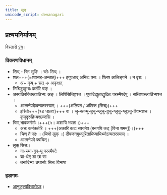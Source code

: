```yaml
---
title: लुङ्
unicode_script: devanagari
---
```



<div class="js_include" url="../angAni/dhAtuvivekaH.md"  newLevelForH1="1" includeTitle="true"> </div>

<div class="js_include" url="../angAni/vivaxA-kalanam.md"  newLevelForH1="1" includeTitle="true"> </div>

## प्रत्ययनिर्माणम्
विस्तारो [ऽत्र](https://docs.google.com/spreadsheets/d/1RLjgNfdlXUicMbR6x9XEfxlgTL-qbqIY9jNtpcX2mHA/edit#gid=17)।

### विकरणविधानम्
- सिच् - च्लि लुङि । च्लेः सिच् ।
- शल+++(=शषसह-अन्तात्)+++ इगुपधाद् अनिटः क्सः । श्लिष आलिङ्गने । न दृशः ।
  - अ+ कृष् + सत् → अकृक्षत्
- णिश्रिद्रुस्रुभ्यः कर्तरि चङ् ।
- अस्यतिवक्तिख्यातिभ्यः अङ् । लिपिसिचिह्वश्च । पुषादिद्युताद्यॢदितः परस्मैपदेषु । सर्त्तिशास्त्यर्तिभ्यश्च ।
  - आत्मनेपदेष्वन्यतरस्याम् । +++(अलिपत / अलिप्त (सिच्))+++
  - इरितो+++(१४ धातवः)+++ वा । जॄ-स्तन्भु-म्रुचु-म्लुचु-ग्रुचु-ग्लुचु-ग्लुञ्चु-श्विभ्यश्च । कृमृदृरुहिभ्यश्छन्दसि ।
- चिण् भावकर्मणोः।+++(५। अशायि भवता।)+++ 
  - अचः कर्मकर्तरि । +++(अकारि कटः स्वयमेव (बनगयि कट् [विना श्रमम्])।)+++
  - चिण् ते पदः । (चिणो लुक् ।) दीपजनबुधपूरितायिप्यायिभ्योऽन्यतरस्याम् ।
  - आत्मनेपदे क्वचित्।
- लुक् सिचः। 
  - गा-स्था-गुप्-भू परस्मैपदे
  - घ्रा-धेट् शा छा सा
  - तनादिभ्यः तथासोः सिचः विभाषा


### इडागमः
- [आनुकूल्यविचारोऽत्र](../../angAni/iDAgama-nishcayaH/)।

<div class="js_include" url="../angAni/ArdhadhAtuka-kAryANi.md"  newLevelForH1="1" includeTitle="true"> </div>

